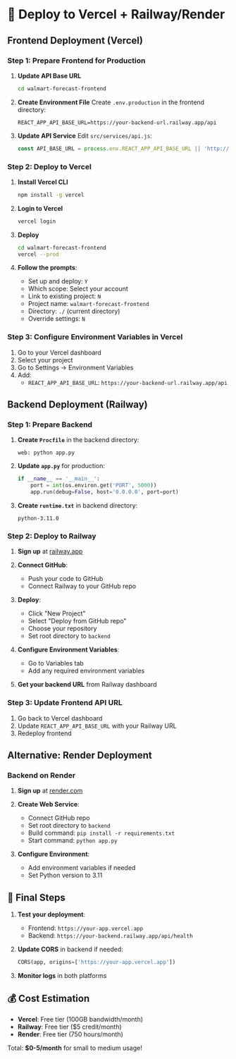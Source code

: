 # 🚀 Deploy to Vercel + Railway/Render

## Frontend Deployment (Vercel)

### Step 1: Prepare Frontend for Production

1. **Update API Base URL**
   ```bash
   cd walmart-forecast-frontend
   ```

2. **Create Environment File**
   Create `.env.production` in the frontend directory:
   ```env
   REACT_APP_API_BASE_URL=https://your-backend-url.railway.app/api
   ```

3. **Update API Service**
   Edit `src/services/api.js`:
   ```javascript
   const API_BASE_URL = process.env.REACT_APP_API_BASE_URL || 'http://localhost:5000/api';
   ```

### Step 2: Deploy to Vercel

1. **Install Vercel CLI**
   ```bash
   npm install -g vercel
   ```

2. **Login to Vercel**
   ```bash
   vercel login
   ```

3. **Deploy**
   ```bash
   cd walmart-forecast-frontend
   vercel --prod
   ```

4. **Follow the prompts**:
   - Set up and deploy: `Y`
   - Which scope: Select your account
   - Link to existing project: `N`
   - Project name: `walmart-forecast-frontend`
   - Directory: `./` (current directory)
   - Override settings: `N`

### Step 3: Configure Environment Variables in Vercel

1. Go to your Vercel dashboard
2. Select your project
3. Go to Settings → Environment Variables
4. Add:
   - `REACT_APP_API_BASE_URL`: `https://your-backend-url.railway.app/api`

## Backend Deployment (Railway)

### Step 1: Prepare Backend

1. **Create `Procfile`** in the backend directory:
   ```
   web: python app.py
   ```

2. **Update `app.py`** for production:
   ```python
   if __name__ == '__main__':
       port = int(os.environ.get('PORT', 5000))
       app.run(debug=False, host='0.0.0.0', port=port)
   ```

3. **Create `runtime.txt`** in backend directory:
   ```
   python-3.11.0
   ```

### Step 2: Deploy to Railway

1. **Sign up** at [railway.app](https://railway.app)

2. **Connect GitHub**:
   - Push your code to GitHub
   - Connect Railway to your GitHub repo

3. **Deploy**:
   - Click "New Project"
   - Select "Deploy from GitHub repo"
   - Choose your repository
   - Set root directory to `backend`

4. **Configure Environment Variables**:
   - Go to Variables tab
   - Add any required environment variables

5. **Get your backend URL** from Railway dashboard

### Step 3: Update Frontend API URL

1. Go back to Vercel dashboard
2. Update `REACT_APP_API_BASE_URL` with your Railway URL
3. Redeploy frontend

## Alternative: Render Deployment

### Backend on Render

1. **Sign up** at [render.com](https://render.com)

2. **Create Web Service**:
   - Connect GitHub repo
   - Set root directory to `backend`
   - Build command: `pip install -r requirements.txt`
   - Start command: `python app.py`

3. **Configure Environment**:
   - Add environment variables if needed
   - Set Python version to 3.11

## 🎯 Final Steps

1. **Test your deployment**:
   - Frontend: `https://your-app.vercel.app`
   - Backend: `https://your-backend.railway.app/api/health`

2. **Update CORS** in backend if needed:
   ```python
   CORS(app, origins=['https://your-app.vercel.app'])
   ```

3. **Monitor logs** in both platforms

## 💰 Cost Estimation

- **Vercel**: Free tier (100GB bandwidth/month)
- **Railway**: Free tier ($5 credit/month)
- **Render**: Free tier (750 hours/month)

Total: **$0-5/month** for small to medium usage! 